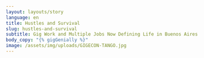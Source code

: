 ```yaml
---
layout: layouts/story
language: en
title: Hustles and Survival
slug: hustles-and-survival
subtitle: Gig Work and Multiple Jobs Now Defining Life in Buenos Aires
body_copy: "{% gigGenially %}"
image: /assets/img/uploads/GIGECON-TANGO.jpg
---
```

